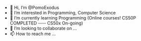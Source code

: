 - 👋 Hi, I’m @PomoExodus
- 👀 I’m interested in Programming, Computer Science
- 🌱 I’m currently learning Programming (Online courses! CS50P COMPLETED ---- CS50x On-going)
- 💞️ I’m looking to collaborate on ...
- 📫 How to reach me ...
<!---
PomoExodus/PomoExodus is a ✨ special ✨ repository because its `README.md` (this file) appears on your GitHub profile.
You can click the Preview link to take a look at your changes.
--->
